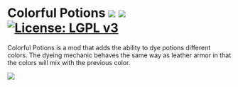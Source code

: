 # Colorful Potions [![](http://cf.way2muchnoise.eu/versions/colorful-potions.svg)](https://minecraft.curseforge.com/projects/colorful-potions) [![](http://cf.way2muchnoise.eu/short_colorful-potions_downloads.svg)](https://minecraft.curseforge.com/projects/colorful-potions/files) [![License: LGPL v3](https://img.shields.io/badge/License-LGPL%20v3-blue.svg)](https://www.gnu.org/licenses/lgpl-3.0)

Colorful Potions is a mod that adds the ability to dye potions different colors. The dyeing mechanic behaves the same way as leather armor in that the colors will mix with the previous color.

![](https://i.ibb.co/ZLTz1mF/colorfulpotions-screen.png)